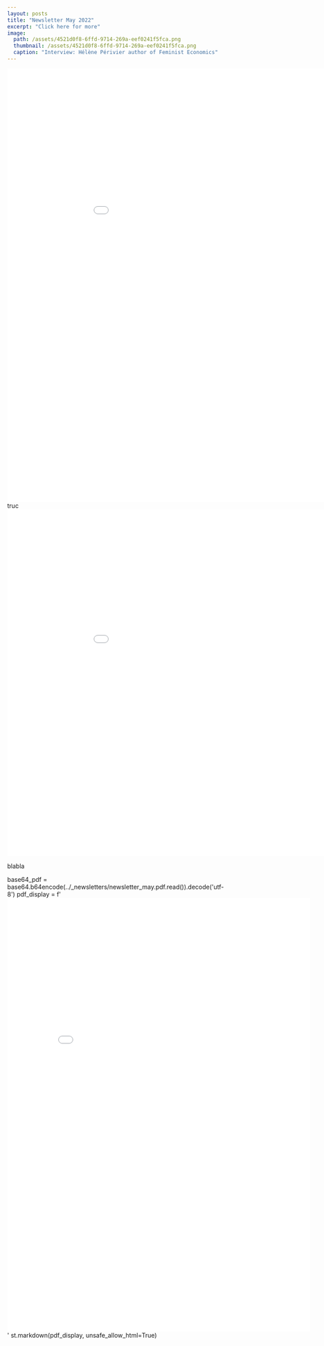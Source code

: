 ```yaml
---
layout: posts
title: "Newsletter May 2022"
excerpt: "Click here for more"
image: 
  path: /assets/4521d0f8-6ffd-9714-269a-eef0241f5fca.png
  thumbnail: /assets/4521d0f8-6ffd-9714-269a-eef0241f5fca.png
  caption: "Interview: Hélène Périvier author of Feminist Economics"
---
```


<object data="{{ https://github.com/elasskenza/WEPS_2 }}{{ site.baseurl }}/_newsletters/newsletter_may.pdf" width="1000" height="1000" type="application/pdf"></object>

<embed src="/_newsletters/newsletter_may.pdf" width="1000" height="1000"  type="application/pdf">
truc
<embed src="/_newsletters/newsletter_may.pdf" width="1000" height="800" frameborder="0" allowfullscreen>

<object width="400" height="400" data="/_newsletters/newsletter_may.pdf"></object>


blabla

<object data="/_newsletters/newsletter_may.pdf" width="1000" height="1000" type='application/pdf'></object>

base64_pdf = base64.b64encode(../_newsletters/newsletter_may.pdf.read()).decode('utf-8')
pdf_display = f'<embed src="data:application/pdf;base64,{base64_pdf}" width="700" height="1000" type="application/pdf">' 
st.markdown(pdf_display, unsafe_allow_html=True)
